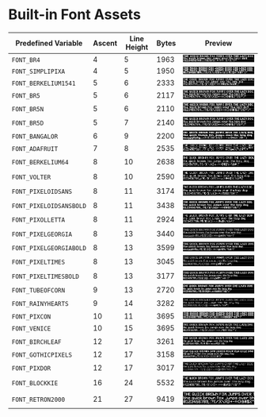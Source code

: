 # Built-in Font Assets
| Predefined Variable | Ascent | Line Height | Bytes | Preview |
|---|---|---|---|---|
| `FONT_BR4` | 4 | 5 | 1963 | ![FONT_BR4](font_images/FONT_BR4.png) |
| `FONT_SIMPLIPIXA` | 4 | 5 | 1950 | ![FONT_SIMPLIPIXA](font_images/FONT_SIMPLIPIXA.png) |
| `FONT_BERKELIUM1541` | 5 | 6 | 2333 | ![FONT_BERKELIUM1541](font_images/FONT_BERKELIUM1541.png) |
| `FONT_BR5` | 5 | 6 | 2117 | ![FONT_BR5](font_images/FONT_BR5.png) |
| `FONT_BR5N` | 5 | 6 | 2110 | ![FONT_BR5N](font_images/FONT_BR5N.png) |
| `FONT_BR5D` | 5 | 7 | 2140 | ![FONT_BR5D](font_images/FONT_BR5D.png) |
| `FONT_BANGALOR` | 6 | 9 | 2200 | ![FONT_BANGALOR](font_images/FONT_BANGALOR.png) |
| `FONT_ADAFRUIT` | 7 | 8 | 2535 | ![FONT_ADAFRUIT](font_images/FONT_ADAFRUIT.png) |
| `FONT_BERKELIUM64` | 8 | 10 | 2638 | ![FONT_BERKELIUM64](font_images/FONT_BERKELIUM64.png) |
| `FONT_VOLTER` | 8 | 10 | 2590 | ![FONT_VOLTER](font_images/FONT_VOLTER.png) |
| `FONT_PIXELOIDSANS` | 8 | 11 | 3174 | ![FONT_PIXELOIDSANS](font_images/FONT_PIXELOIDSANS.png) |
| `FONT_PIXELOIDSANSBOLD` | 8 | 11 | 3438 | ![FONT_PIXELOIDSANSBOLD](font_images/FONT_PIXELOIDSANSBOLD.png) |
| `FONT_PIXOLLETTA` | 8 | 11 | 2924 | ![FONT_PIXOLLETTA](font_images/FONT_PIXOLLETTA.png) |
| `FONT_PIXELGEORGIA` | 8 | 13 | 3440 | ![FONT_PIXELGEORGIA](font_images/FONT_PIXELGEORGIA.png) |
| `FONT_PIXELGEORGIABOLD` | 8 | 13 | 3599 | ![FONT_PIXELGEORGIABOLD](font_images/FONT_PIXELGEORGIABOLD.png) |
| `FONT_PIXELTIMES` | 8 | 13 | 3045 | ![FONT_PIXELTIMES](font_images/FONT_PIXELTIMES.png) |
| `FONT_PIXELTIMESBOLD` | 8 | 13 | 3177 | ![FONT_PIXELTIMESBOLD](font_images/FONT_PIXELTIMESBOLD.png) |
| `FONT_TUBEOFCORN` | 9 | 13 | 2720 | ![FONT_TUBEOFCORN](font_images/FONT_TUBEOFCORN.png) |
| `FONT_RAINYHEARTS` | 9 | 14 | 3282 | ![FONT_RAINYHEARTS](font_images/FONT_RAINYHEARTS.png) |
| `FONT_PIXCON` | 10 | 11 | 3695 | ![FONT_PIXCON](font_images/FONT_PIXCON.png) |
| `FONT_VENICE` | 10 | 15 | 3695 | ![FONT_VENICE](font_images/FONT_VENICE.png) |
| `FONT_BIRCHLEAF` | 12 | 17 | 3261 | ![FONT_BIRCHLEAF](font_images/FONT_BIRCHLEAF.png) |
| `FONT_GOTHICPIXELS` | 12 | 17 | 3158 | ![FONT_GOTHICPIXELS](font_images/FONT_GOTHICPIXELS.png) |
| `FONT_PIXDOR` | 12 | 17 | 3017 | ![FONT_PIXDOR](font_images/FONT_PIXDOR.png) |
| `FONT_BLOCKKIE` | 16 | 24 | 5532 | ![FONT_BLOCKKIE](font_images/FONT_BLOCKKIE.png) |
| `FONT_RETRON2000` | 21 | 27 | 9419 | ![FONT_RETRON2000](font_images/FONT_RETRON2000.png) |
